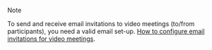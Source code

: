 > [!NOTE]
> To send and receive email invitations to video meetings (to/from participants), you need a valid email set-up. [How to configure email invitations for video meetings][1].

<!-- Referenced links -->
[1]: ../howto/configure-email-invitations.md
